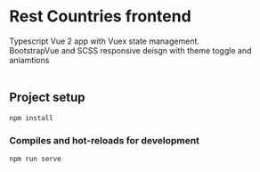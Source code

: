 # Rest Countries frontend
Typescript Vue 2 app with Vuex state management. 
<br />
BootstrapVue and SCSS responsive deisgn with theme toggle and aniamtions
<br />
<br />

## Project setup
```
npm install
```

### Compiles and hot-reloads for development
```
npm run serve
```